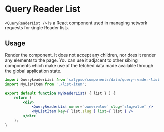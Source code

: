 # Query Reader List

`<QueryReaderList />` is a React component used in managing network requests for single Reader lists.

## Usage

Render the component. It does not accept any children, nor does it render any elements to the page. You can use it adjacent to other sibling components which make use of the fetched data made available through the global application state.

```jsx
import QueryReaderList from 'calypso/components/data/query-reader-list';
import MyListItem from './list-item';

export default function MyReaderList( { list } ) {
	return (
		<div>
			<QueryReaderList owner="ownervalue" slug="slugvalue" />
			<MyListItem key={ list.slug } list={ list } />
		</div>
	);
}
```
